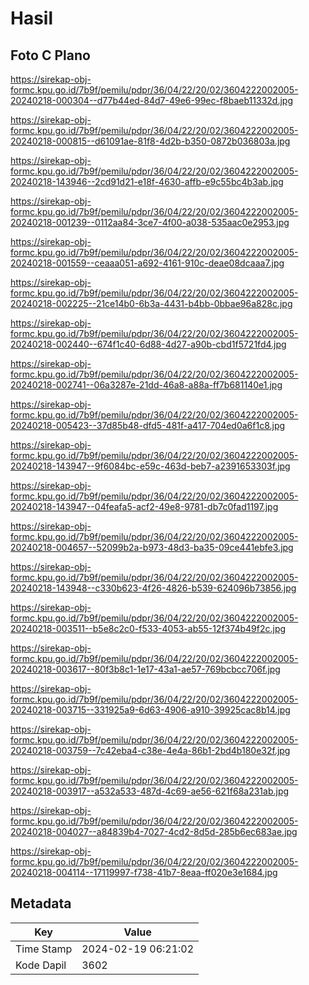 # Hasil

## Foto C Plano

https://sirekap-obj-formc.kpu.go.id/7b9f/pemilu/pdpr/36/04/22/20/02/3604222002005-20240218-000304--d77b44ed-84d7-49e6-99ec-f8baeb11332d.jpg

https://sirekap-obj-formc.kpu.go.id/7b9f/pemilu/pdpr/36/04/22/20/02/3604222002005-20240218-000815--d61091ae-81f8-4d2b-b350-0872b036803a.jpg

https://sirekap-obj-formc.kpu.go.id/7b9f/pemilu/pdpr/36/04/22/20/02/3604222002005-20240218-143946--2cd91d21-e18f-4630-affb-e9c55bc4b3ab.jpg

https://sirekap-obj-formc.kpu.go.id/7b9f/pemilu/pdpr/36/04/22/20/02/3604222002005-20240218-001239--0112aa84-3ce7-4f00-a038-535aac0e2953.jpg

https://sirekap-obj-formc.kpu.go.id/7b9f/pemilu/pdpr/36/04/22/20/02/3604222002005-20240218-001559--ceaaa051-a692-4161-910c-deae08dcaaa7.jpg

https://sirekap-obj-formc.kpu.go.id/7b9f/pemilu/pdpr/36/04/22/20/02/3604222002005-20240218-002225--21ce14b0-6b3a-4431-b4bb-0bbae96a828c.jpg

https://sirekap-obj-formc.kpu.go.id/7b9f/pemilu/pdpr/36/04/22/20/02/3604222002005-20240218-002440--674f1c40-6d88-4d27-a90b-cbd1f5721fd4.jpg

https://sirekap-obj-formc.kpu.go.id/7b9f/pemilu/pdpr/36/04/22/20/02/3604222002005-20240218-002741--06a3287e-21dd-46a8-a88a-ff7b681140e1.jpg

https://sirekap-obj-formc.kpu.go.id/7b9f/pemilu/pdpr/36/04/22/20/02/3604222002005-20240218-005423--37d85b48-dfd5-481f-a417-704ed0a6f1c8.jpg

https://sirekap-obj-formc.kpu.go.id/7b9f/pemilu/pdpr/36/04/22/20/02/3604222002005-20240218-143947--9f6084bc-e59c-463d-beb7-a2391653303f.jpg

https://sirekap-obj-formc.kpu.go.id/7b9f/pemilu/pdpr/36/04/22/20/02/3604222002005-20240218-143947--04feafa5-acf2-49e8-9781-db7c0fad1197.jpg

https://sirekap-obj-formc.kpu.go.id/7b9f/pemilu/pdpr/36/04/22/20/02/3604222002005-20240218-004657--52099b2a-b973-48d3-ba35-09ce441ebfe3.jpg

https://sirekap-obj-formc.kpu.go.id/7b9f/pemilu/pdpr/36/04/22/20/02/3604222002005-20240218-143948--c330b623-4f26-4826-b539-624096b73856.jpg

https://sirekap-obj-formc.kpu.go.id/7b9f/pemilu/pdpr/36/04/22/20/02/3604222002005-20240218-003511--b5e8c2c0-f533-4053-ab55-12f374b49f2c.jpg

https://sirekap-obj-formc.kpu.go.id/7b9f/pemilu/pdpr/36/04/22/20/02/3604222002005-20240218-003617--80f3b8c1-1e17-43a1-ae57-769bcbcc706f.jpg

https://sirekap-obj-formc.kpu.go.id/7b9f/pemilu/pdpr/36/04/22/20/02/3604222002005-20240218-003715--331925a9-6d63-4906-a910-39925cac8b14.jpg

https://sirekap-obj-formc.kpu.go.id/7b9f/pemilu/pdpr/36/04/22/20/02/3604222002005-20240218-003759--7c42eba4-c38e-4e4a-86b1-2bd4b180e32f.jpg

https://sirekap-obj-formc.kpu.go.id/7b9f/pemilu/pdpr/36/04/22/20/02/3604222002005-20240218-003917--a532a533-487d-4c69-ae56-621f68a231ab.jpg

https://sirekap-obj-formc.kpu.go.id/7b9f/pemilu/pdpr/36/04/22/20/02/3604222002005-20240218-004027--a84839b4-7027-4cd2-8d5d-285b6ec683ae.jpg

https://sirekap-obj-formc.kpu.go.id/7b9f/pemilu/pdpr/36/04/22/20/02/3604222002005-20240218-004114--17119997-f738-41b7-8eaa-ff020e3e1684.jpg


## Metadata

| Key        | Value               |
| ---------- | ------------------- |
| Time Stamp | 2024-02-19 06:21:02 |
| Kode Dapil | 3602                |



